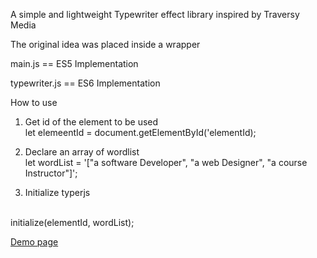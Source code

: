 A simple and lightweight Typewriter effect library inspired by Traversy Media

The original idea was placed inside a wrapper

main.js == ES5 Implementation

typewriter.js == ES6 Implementation

How to use

1. Get id of the element to be used <br>
let elemeentId = document.getElementById('elementId);

2. Declare an array of wordlist <br>
let wordList = '["a software Developer", "a web Designer", "a course Instructor"]';

3. Initialize typerjs
<br>
initialize(elementId, wordList);


<a href="https://africana1.github.io/typerjs/" target="_blank">Demo page</a>

